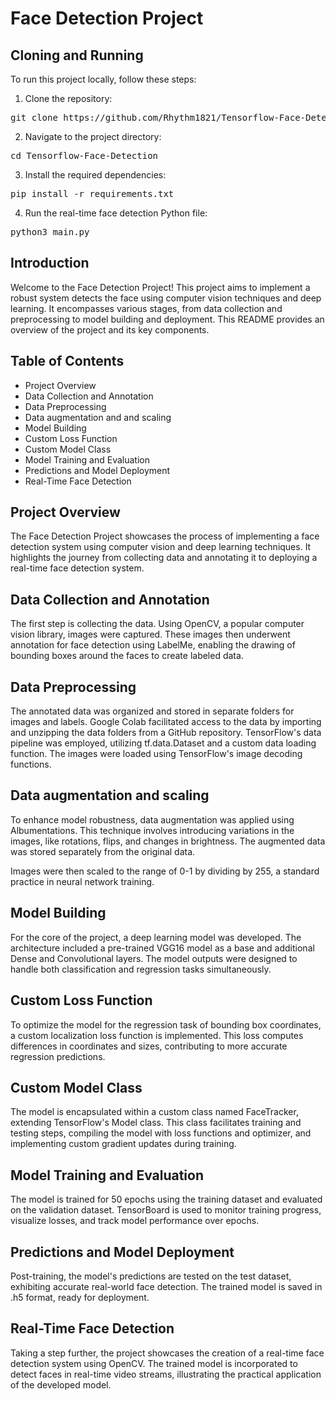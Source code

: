 # Face Detection Project

## Cloning and Running
To run this project locally, follow these steps:

1. Clone the repository:
   
<pre>
git clone https://github.com/Rhythm1821/Tensorflow-Face-Detection.git
</pre>

2. Navigate to the project directory:

<pre>
cd Tensorflow-Face-Detection
</pre>

3. Install the required dependencies:
<pre>
pip install -r requirements.txt
</pre>
   
4. Run the real-time face detection Python file:
<pre>
python3 main.py
</pre>

## Introduction

Welcome to the Face Detection Project! This project aims to implement a robust system detects the face using computer vision techniques and deep learning. It encompasses various stages, from data collection and preprocessing to model building and deployment. This README provides an overview of the project and its key components.

## Table of Contents

* Project Overview
* Data Collection and Annotation
* Data Preprocessing
* Data augmentation and and scaling
* Model Building
* Custom Loss Function
* Custom Model Class
* Model Training and Evaluation
* Predictions and Model Deployment
* Real-Time Face Detection

## Project Overview

The Face Detection Project showcases the process of implementing a face detection system using computer vision and deep learning techniques. It highlights the journey from collecting data and annotating it to deploying a real-time face detection system.

## Data Collection and Annotation

The first step is collecting the data. Using OpenCV, a popular computer vision library, images were captured. These images then underwent annotation for face detection using LabelMe, enabling the drawing of bounding boxes around the faces to create labeled data.

## Data Preprocessing

The annotated data was organized and stored in separate folders for images and labels. Google Colab facilitated access to the data by importing and unzipping the data folders from a GitHub repository. TensorFlow's data pipeline was employed, utilizing tf.data.Dataset and a custom data loading function. The images were loaded using TensorFlow's image decoding functions.

## Data augmentation and scaling
To enhance model robustness, data augmentation was applied using Albumentations. This technique involves introducing variations in the images, like rotations, flips, and changes in brightness. The augmented data was stored separately from the original data.

Images were then scaled to the range of 0-1 by dividing by 255, a standard practice in neural network training.

## Model Building

For the core of the project, a deep learning model was developed. The architecture included a pre-trained VGG16 model as a base and additional Dense and Convolutional layers. The model outputs were designed to handle both classification and regression tasks simultaneously.


## Custom Loss Function

To optimize the model for the regression task of bounding box coordinates, a custom localization loss function is implemented. This loss computes differences in coordinates and sizes, contributing to more accurate regression predictions.

## Custom Model Class

The model is encapsulated within a custom class named FaceTracker, extending TensorFlow's Model class. This class facilitates training and testing steps, compiling the model with loss functions and optimizer, and implementing custom gradient updates during training.

## Model Training and Evaluation

The model is trained for 50 epochs using the training dataset and evaluated on the validation dataset. TensorBoard is used to monitor training progress, visualize losses, and track model performance over epochs.

## Predictions and Model Deployment

Post-training, the model's predictions are tested on the test dataset, exhibiting accurate real-world face detection. The trained model is saved in .h5 format, ready for deployment.

## Real-Time Face Detection

Taking a step further, the project showcases the creation of a real-time face detection system using OpenCV. The trained model is incorporated to detect faces in real-time video streams, illustrating the practical application of the developed model.
